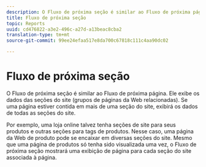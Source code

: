 ```yaml
---
description: O Fluxo de próxima seção é similar ao Fluxo de próxima página. Ele exibe os dados das seções do site (grupos de páginas da Web relacionadas). Se uma página estiver contida em mais de uma seção do site, exibirá os dados de todas as seções do site.
title: Fluxo de próxima seção
topic: Reports
uuid: cd476822-a3e2-496c-a27d-a13beac8cba2
translation-type: tm+mt
source-git-commit: 99ee24efaa517e8da700c67818c111c4aa90dc02

---
```



# Fluxo de próxima seção

O Fluxo de próxima seção é similar ao Fluxo de próxima página. Ele exibe os dados das seções do site (grupos de páginas da Web relacionadas). Se uma página estiver contida em mais de uma seção do site, exibirá os dados de todas as seções do site.

Por exemplo, uma loja online talvez tenha seções de site para seus produtos e outras seções para tags de produtos. Nesse caso, uma página da Web de produto pode se encaixar em diversas seções do site. Mesmo que uma página de produtos só tenha sido visualizada uma vez, o Fluxo de próxima seção mostrará uma exibição de página para cada seção do site associada à página.
